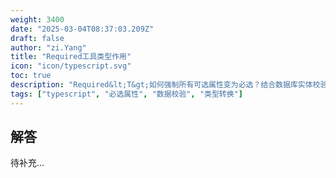 ```yaml
---
weight: 3400
date: "2025-03-04T08:37:03.209Z"
draft: false
author: "zi.Yang"
title: "Required工具类型作用"
icon: "icon/typescript.svg"
toc: true
description: "Required&lt;T&gt;如何强制所有可选属性变为必选？结合数据库实体校验场景，说明该工具类型在严格数据完整性检查中的应用"
tags: ["typescript", "必选属性", "数据校验", "类型转换"]
---
```


## 解答

待补充...
